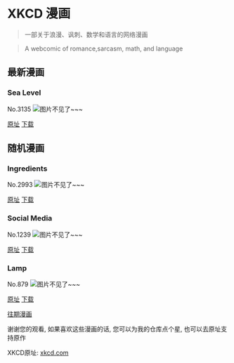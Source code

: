 # XKCD 漫画


> 一部关于浪漫、讽刺、数学和语言的网络漫画

> A webcomic of romance,sarcasm, math, and language


## 最新漫画
### Sea Level
No.3135
![图片不见了~~~](https://imgs.xkcd.com/comics/sea_level.png)

[原址](https://xkcd.com//3135) [下载](https://imgs.xkcd.com/comics/sea_level.png)



## 随机漫画
### Ingredients
No.2993
![图片不见了~~~](https://imgs.xkcd.com/comics/ingredients.png)

[原址](https://xkcd.com//2993) [下载](https://imgs.xkcd.com/comics/ingredients.png)



### Social Media
No.1239
![图片不见了~~~](https://imgs.xkcd.com/comics/social_media.png)

[原址](https://xkcd.com//1239) [下载](https://imgs.xkcd.com/comics/social_media.png)



### Lamp
No.879
![图片不见了~~~](https://imgs.xkcd.com/comics/lamp.png)

[原址](https://xkcd.com//879) [下载](https://imgs.xkcd.com/comics/lamp.png)



[往期漫画](image/)

谢谢您的观看, 如果喜欢这些漫画的话, 
您可以为我的仓库点个星, 也可以去原址支持原作

XKCD原址: [xkcd.com](https://xkcd.com)

